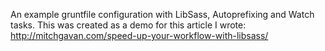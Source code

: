 An example gruntfile configuration with LibSass, Autoprefixing and Watch tasks. This was created as a demo for this article I wrote: http://mitchgavan.com/speed-up-your-workflow-with-libsass/ 

